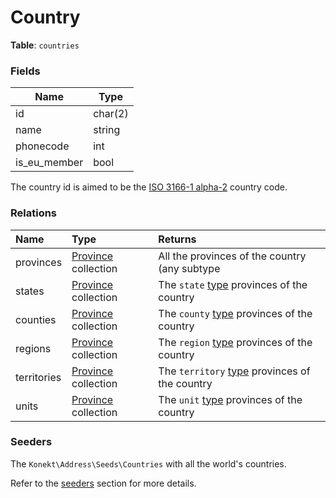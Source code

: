 # Country

**Table**: `countries`

### Fields

| Name         | Type    |
|--------------|---------|
| id           | char(2) |
| name         | string  |
| phonecode    | int     |
| is_eu_member | bool    |

The country id is aimed to be the [ISO 3166-1 alpha-2](https://en.wikipedia.org/wiki/ISO_3166-1_alpha-2)
country code.

### Relations

| Name        | Type                               | Returns                                                           |
|:------------|:-----------------------------------|:------------------------------------------------------------------|
| provinces   | [Province](province.md) collection | All the provinces of the country (any subtype                     |
| states      | [Province](province.md) collection | The `state` [type](province-type.md) provinces of the country     |
| counties    | [Province](province.md) collection | The `county` [type](province-type.md) provinces of the country    |
| regions     | [Province](province.md) collection | The `region` [type](province-type.md) provinces of the country    |
| territories | [Province](province.md) collection | The `territory` [type](province-type.md) provinces of the country |
| units       | [Province](province.md) collection | The `unit` [type](province-type.md) provinces of the country      |

### Seeders

The `Konekt\Address\Seeds\Countries` with all the world's countries.

Refer to the [seeders](seeders.md) section for more details.
